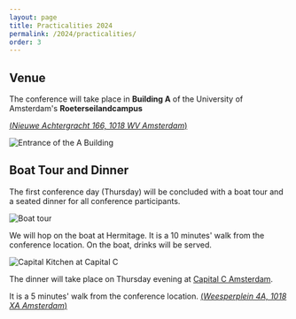 ```yaml
---
layout: page
title: Practicalities 2024
permalink: /2024/practicalities/
order: 3
---
```



## Venue

The conference will take place in **Building A** of the University of Amsterdam's **Roeterseilandcampus**

[(*Nieuwe Achtergracht 166, 1018 WV Amsterdam*)](https://maps.app.goo.gl/eX9SskRgBhQobpaD8)

![Entrance of the A Building](https://github.com/T2MNetwork/website/assets/6280307/6edb27c0-1073-4df1-8033-e01c4233a09a)

## Boat Tour and Dinner

The first conference day (Thursday) will be concluded with a boat tour and a seated dinner for all conference participants.

![Boat tour](https://booot.nl/wp-content/uploads/sites/3/2022/02/WhatsApp-Image-2020-06-19-at-11.58.47-800x450.jpeg)

We will hop on the boat at Hermitage. It is a 10 minutes' walk from the conference location. On the boat, drinks will be served.

![Capital Kitchen at Capital C](https://capitalc.amsterdam/wp-content/uploads/2023/10/Capital-C-Exterior-1-1024x621.jpg)

The dinner will take place on Thursday evening at [Capital C Amsterdam](https://capitalc.amsterdam/kitchen/).

It is a 5 minutes' walk from the conference location. [(*Weesperplein 4A, 1018 XA Amsterdam*)](https://maps.app.goo.gl/xeCY8dPppFeCTc3q6)
